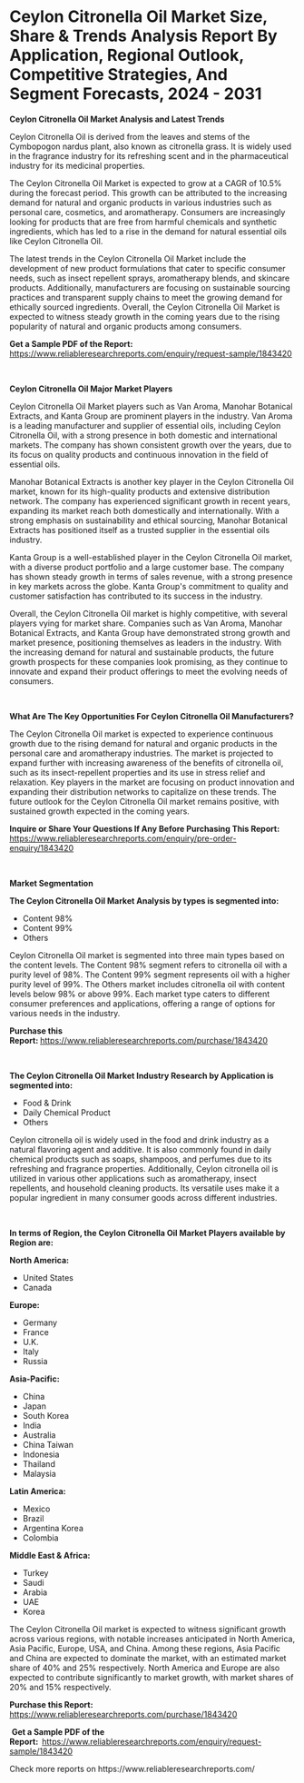 <p><h1>Ceylon Citronella Oil Market Size, Share & Trends Analysis Report By Application, Regional Outlook, Competitive Strategies, And Segment Forecasts, 2024 - 2031</h1></p><p><strong>Ceylon Citronella Oil Market Analysis and Latest Trends</strong></p>
<p><p>Ceylon Citronella Oil is derived from the leaves and stems of the Cymbopogon nardus plant, also known as citronella grass. It is widely used in the fragrance industry for its refreshing scent and in the pharmaceutical industry for its medicinal properties.</p><p>The Ceylon Citronella Oil Market is expected to grow at a CAGR of 10.5% during the forecast period. This growth can be attributed to the increasing demand for natural and organic products in various industries such as personal care, cosmetics, and aromatherapy. Consumers are increasingly looking for products that are free from harmful chemicals and synthetic ingredients, which has led to a rise in the demand for natural essential oils like Ceylon Citronella Oil.</p><p>The latest trends in the Ceylon Citronella Oil Market include the development of new product formulations that cater to specific consumer needs, such as insect repellent sprays, aromatherapy blends, and skincare products. Additionally, manufacturers are focusing on sustainable sourcing practices and transparent supply chains to meet the growing demand for ethically sourced ingredients. Overall, the Ceylon Citronella Oil Market is expected to witness steady growth in the coming years due to the rising popularity of natural and organic products among consumers.</p></p>
<p><strong>Get a Sample PDF of the Report:&nbsp;</strong> <a href="https://www.reliableresearchreports.com/enquiry/request-sample/1843420">https://www.reliableresearchreports.com/enquiry/request-sample/1843420</a></p>
<p>&nbsp;</p>
<p><strong>Ceylon Citronella Oil Major Market Players</strong></p>
<p><p>Ceylon Citronella Oil Market players such as Van Aroma, Manohar Botanical Extracts, and Kanta Group are prominent players in the industry. Van Aroma is a leading manufacturer and supplier of essential oils, including Ceylon Citronella Oil, with a strong presence in both domestic and international markets. The company has shown consistent growth over the years, due to its focus on quality products and continuous innovation in the field of essential oils.</p><p>Manohar Botanical Extracts is another key player in the Ceylon Citronella Oil market, known for its high-quality products and extensive distribution network. The company has experienced significant growth in recent years, expanding its market reach both domestically and internationally. With a strong emphasis on sustainability and ethical sourcing, Manohar Botanical Extracts has positioned itself as a trusted supplier in the essential oils industry.</p><p>Kanta Group is a well-established player in the Ceylon Citronella Oil market, with a diverse product portfolio and a large customer base. The company has shown steady growth in terms of sales revenue, with a strong presence in key markets across the globe. Kanta Group's commitment to quality and customer satisfaction has contributed to its success in the industry.</p><p>Overall, the Ceylon Citronella Oil market is highly competitive, with several players vying for market share. Companies such as Van Aroma, Manohar Botanical Extracts, and Kanta Group have demonstrated strong growth and market presence, positioning themselves as leaders in the industry. With the increasing demand for natural and sustainable products, the future growth prospects for these companies look promising, as they continue to innovate and expand their product offerings to meet the evolving needs of consumers.</p></p>
<p>&nbsp;</p>
<p><strong>What Are The Key Opportunities For Ceylon Citronella Oil Manufacturers?</strong></p>
<p><p>The Ceylon Citronella Oil market is expected to experience continuous growth due to the rising demand for natural and organic products in the personal care and aromatherapy industries. The market is projected to expand further with increasing awareness of the benefits of citronella oil, such as its insect-repellent properties and its use in stress relief and relaxation. Key players in the market are focusing on product innovation and expanding their distribution networks to capitalize on these trends. The future outlook for the Ceylon Citronella Oil market remains positive, with sustained growth expected in the coming years.</p></p>
<p><strong>Inquire or Share Your Questions If Any Before Purchasing This Report:</strong> <a href="https://www.reliableresearchreports.com/enquiry/pre-order-enquiry/1843420">https://www.reliableresearchreports.com/enquiry/pre-order-enquiry/1843420</a></p>
<p>&nbsp;</p>
<p><strong>Market Segmentation</strong></p>
<p><strong>The Ceylon Citronella Oil Market Analysis by types is segmented into:</strong></p>
<p><ul><li>Content 98%</li><li>Content 99%</li><li>Others</li></ul></p>
<p><p>Ceylon Citronella Oil market is segmented into three main types based on the content levels. The Content 98% segment refers to citronella oil with a purity level of 98%. The Content 99% segment represents oil with a higher purity level of 99%. The Others market includes citronella oil with content levels below 98% or above 99%. Each market type caters to different consumer preferences and applications, offering a range of options for various needs in the industry.</p></p>
<p><strong>Purchase this Report:&nbsp;</strong><a href="https://www.reliableresearchreports.com/purchase/1843420">https://www.reliableresearchreports.com/purchase/1843420</a></p>
<p>&nbsp;</p>
<p><strong>The Ceylon Citronella Oil Market Industry Research by Application is segmented into:</strong></p>
<p><ul><li>Food & Drink</li><li>Daily Chemical Product</li><li>Others</li></ul></p>
<p><p>Ceylon citronella oil is widely used in the food and drink industry as a natural flavoring agent and additive. It is also commonly found in daily chemical products such as soaps, shampoos, and perfumes due to its refreshing and fragrance properties. Additionally, Ceylon citronella oil is utilized in various other applications such as aromatherapy, insect repellents, and household cleaning products. Its versatile uses make it a popular ingredient in many consumer goods across different industries.</p></p>
<p>&nbsp;</p>
<p><strong>In terms of Region, the Ceylon Citronella Oil Market Players available by Region are:</strong></p>
<p>
    <p> <strong> North America: </strong>
        <ul>
            <li>United States</li>
            <li>Canada</li>
        </ul>
        </p> 
    <p> <strong> Europe: </strong>
        <ul>
            <li>Germany</li>
            <li>France</li>
            <li>U.K.</li>
            <li>Italy</li>
            <li>Russia</li>
        </ul>
        </p> 
    <p> <strong> Asia-Pacific: </strong>
        <ul>
            <li>China</li>
            <li>Japan</li>
            <li>South Korea</li>
            <li>India</li>
            <li>Australia</li>
            <li>China Taiwan</li>
            <li>Indonesia</li>
            <li>Thailand</li>
            <li>Malaysia</li>
        </ul>
        </p> 
    <p> <strong> Latin America: </strong>
        <ul>
            <li>Mexico</li>
            <li>Brazil</li>
            <li>Argentina Korea</li>
            <li>Colombia</li>
        </ul>
        </p> 
    <p> <strong> Middle East & Africa: </strong>
        <ul>
            <li>Turkey</li>
            <li>Saudi</li>
            <li>Arabia</li>
            <li>UAE</li>
            <li>Korea</li>
        </ul>
    </p>
    </p>
<p><p>The Ceylon Citronella Oil market is expected to witness significant growth across various regions, with notable increases anticipated in North America, Asia Pacific, Europe, USA, and China. Among these regions, Asia Pacific and China are expected to dominate the market, with an estimated market share of 40% and 25% respectively. North America and Europe are also expected to contribute significantly to market growth, with market shares of 20% and 15% respectively.</p></p>
<p><strong>Purchase this Report: </strong><a href="https://www.reliableresearchreports.com/purchase/1843420">https://www.reliableresearchreports.com/purchase/1843420</a></p>
<p>&nbsp;<strong>Get a Sample PDF of the Report:&nbsp;&nbsp;</strong><a href="https://www.reliableresearchreports.com/enquiry/request-sample/1843420">https://www.reliableresearchreports.com/enquiry/request-sample/1843420</a></p>
<p><strong></strong></p>
<p>Check more reports on https://www.reliableresearchreports.com/</p>